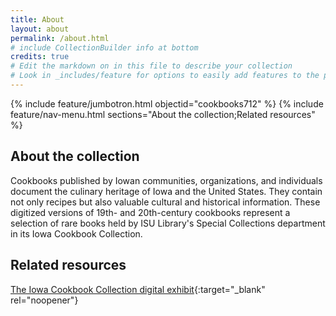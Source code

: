 ```yaml
---
title: About
layout: about
permalink: /about.html
# include CollectionBuilder info at bottom
credits: true
# Edit the markdown on in this file to describe your collection
# Look in _includes/feature for options to easily add features to the page
---
```


{% include feature/jumbotron.html objectid="cookbooks712" %} 
{% include feature/nav-menu.html sections="About the collection;Related resources" %}

## About the collection

Cookbooks published by Iowan communities, organizations, and individuals document the culinary heritage of Iowa and the United States. They contain not only recipes but also valuable cultural and historical information. These digitized versions of 19th- and 20th-century cookbooks represent a selection of rare books held by ISU Library's Special Collections department in its Iowa Cookbook Collection.

## Related resources

[The Iowa Cookbook Collection digital exhibit](https://n2t.net/ark:/87292/w94b2xb69){:target="_blank" rel="noopener"}